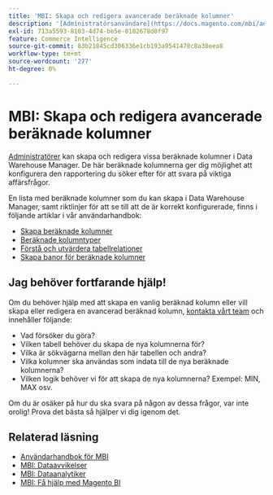 ```yaml
---
title: 'MBI: Skapa och redigera avancerade beräknade kolumner'
description: '[Administratörsanvändare](https://docs.magento.com/mbi/administrator/user-management/user-management.html) kan skapa och redigera vissa beräknade kolumner i Data Warehouse Manager. De här beräknade kolumnerna ger dig möjlighet att konfigurera den rapportering du söker efter för att svara på viktiga affärsfrågor."'
exl-id: 713a5593-8103-4d74-be5e-0102678d0f97
feature: Commerce Intelligence
source-git-commit: 83b21845cd306336e1cb193a9541478c8a38eea8
workflow-type: tm+mt
source-wordcount: '277'
ht-degree: 0%

---
```


# MBI: Skapa och redigera avancerade beräknade kolumner

[Administratörer](https://docs.magento.com/mbi/administrator/user-management/user-management.html) kan skapa och redigera vissa beräknade kolumner i Data Warehouse Manager. De här beräknade kolumnerna ger dig möjlighet att konfigurera den rapportering du söker efter för att svara på viktiga affärsfrågor.

En lista med beräknade kolumner som du kan skapa i Data Warehouse Manager, samt riktlinjer för att se till att de är korrekt konfigurerade, finns i följande artiklar i vår användarhandbok:

* [Skapa beräknade kolumner](https://docs.magento.com/mbi/data-analyst/data-warehouse-mgr/creating-calculated-columns.html)
* [Beräknade kolumntyper](https://docs.magento.com/mbi/data-analyst/data-warehouse-mgr/calc-column-types.html)
* [Förstå och utvärdera tabellrelationer](https://docs.magento.com/mbi/data-analyst/data-warehouse-mgr/table-relationships.html)
* [Skapa banor för beräknade kolumner](https://docs.magento.com/mbi/data-analyst/data-warehouse-mgr/create-paths-calc-columns.html)

## Jag behöver fortfarande hjälp!

Om du behöver hjälp med att skapa en vanlig beräknad kolumn eller vill skapa eller redigera en avancerad beräknad kolumn, [kontakta vårt team](/help/help-center-guide/help-center/magento-help-center-user-guide.md#submit-ticket) och innehåller följande:

* Vad försöker du göra?
* Vilken tabell behöver du skapa de nya kolumnerna för?
* Vilka är sökvägarna mellan den här tabellen och andra?
* Vilka kolumner ska användas som indata till de nya beräknade kolumnerna?
* Vilken logik behöver vi för att skapa de nya kolumnerna? Exempel: MIN, MAX osv.

Om du är osäker på hur du ska svara på någon av dessa frågor, var inte orolig! Prova det bästa så hjälper vi dig igenom det.

## Relaterad läsning

* [Användarhandbok för MBI](https://docs.magento.com/mbi)
* [MBI: Dataavvikelser](/help/troubleshooting/miscellaneous/mbi-data-discrepancies.md)
* [MBI: Dataanalytiker](https://docs.magento.com/mbi/data-analyst.html)
* [MBI: Få hjälp med Magento BI](https://docs.magento.com/mbi/getting-started/support.html)
